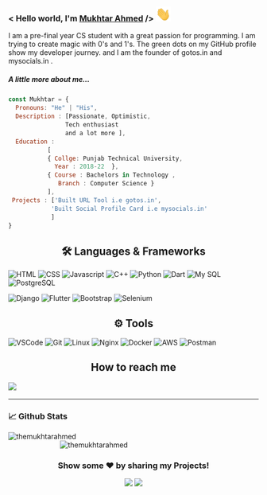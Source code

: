 <h3> < Hello world, I'm <a href="https://annujolly.netlify/" target="_blank"> Mukhtar Ahmed</a> />
 <img src="https://raw.githubusercontent.com/ABSphreak/ABSphreak/master/gifs/Hi.gif" width="30px"><img  align='right' src="" width="300px"> 
 </h3>
I am a pre-final year CS student with a great passion for programming. I am trying to create magic with 0's and 1's. The green dots on my GitHub profile show my developer journey. and I am the founder of gotos.in and mysocials.in .
  
##### A little more about me...  

```javascript
const Mukhtar = {
  Pronouns: "He" | "His",
  Description : [Passionate, Optimistic, 
                Tech enthusiast  
                and a lot more ],
  Education : 
           [ 
           { Collge: Punjab Technical University, 
             Year : 2018-22  }, 
           { Course : Bachelors in Technology ,  
              Branch : Computer Science } 
           ],
 Projects : ['Built URL Tool i.e gotos.in', 
            'Built Social Profile Card i.e mysocials.in'
            ]
}
```

<h2 align="center">🛠️ Languages & Frameworks</h2>

![HTML](https://img.shields.io/badge/html%20-%23E34F26.svg?&style=for-the-badge&logo=html5&logoColor=white)
![CSS](https://img.shields.io/badge/css%20-%231572B6.svg?&style=for-the-badge&logo=css3&logoColor=white)
![Javascript](https://img.shields.io/badge/-Javascript-ffb400?style=for-the-badge&logo=javascript&logoColor=white)
![C++](https://img.shields.io/badge/c++%20-%2300599C.svg?&style=for-the-badge&logo=c%2B%2B&ogoColor=white)
![Python](https://img.shields.io/badge/python%20-%231572B6.svg?&style=for-the-badge&logo=python&logoColor=white)
![Dart](https://img.shields.io/badge/Dart-0175C2?style=for-the-badge&logo=dart&logoColor=white)
![My SQL](https://img.shields.io/badge/MySQL-005C84?style=for-the-badge&logo=mysql&logoColor=white)
![PostgreSQL](https://img.shields.io/badge/PostgreSQL-316192?style=for-the-badge&logo=postgresql&logoColor=white)


![Django](https://img.shields.io/badge/-Django-003f2c?style=for-the-badge&logo=django&logoColor=fff&labelColor=003f2c)
![Flutter](https://img.shields.io/badge/Flutter-02569B?style=for-the-badge&logo=flutter&logoColor=white)
![Bootstrap](https://img.shields.io/badge/Bootstrap-563D7C?style=for-the-badge&logo=bootstrap&logoColor=white)
![Selenium](https://img.shields.io/badge/Selenium-43B02A?style=for-the-badge&logo=Selenium&logoColor=white)


<h2 align="center">⚙️ Tools</h2>

![VSCode](https://img.shields.io/badge/-vscode-00a8e8?style=for-the-badge&logo=visual-studio-code)
![Git](https://img.shields.io/badge/git%20-%23F05033.svg?&style=for-the-badge&logo=git&logoColor=white)
![Linux](https://img.shields.io/badge/-linux-772953?style=for-the-badge&logo=linux)
![Nginx](https://img.shields.io/badge/Nginx-009639?style=for-the-badge&logo=nginx&logoColor=white)
![Docker](https://img.shields.io/badge/Docker-2CA5E0?style=for-the-badge&logo=docker&logoColor=white)
![AWS](https://img.shields.io/badge/Amazon_AWS-FF9900?style=for-the-badge&logo=amazonaws&logoColor=white)
![Postman](https://img.shields.io/badge/Postman-FF6C37?style=for-the-badge&logo=Postman&logoColor=white)

<h2 align="center"> How to reach me </h2>

[<img src="https://img.shields.io/badge/My Socials-blue?style=for-the-badge">](https://mysocials.in/mukhtarahmed)


___

### 📈 **Github Stats**

<!-- 
<p><img align="left" src="https://github-readme-stats.vercel.app/api/top-langs?username=themukhtarahmed&show_icons=true&locale=en&layout=compact" alt="themukhtarahmed" /></p> -->

<p><img align="left" width="400" src="https://github-readme-stats.vercel.app/api?username=themukhtarahmed&show_icons=true&locale=en&theme=gotham" alt="themukhtarahmed" /></p>

<p><img align="right" width="400" src="https://github-readme-streak-stats.herokuapp.com/?user=themukhtarahmed&theme=gotham" alt="themukhtarahmed" /></p>
  
&nbsp;&nbsp;&nbsp;&nbsp;&nbsp;&nbsp;&nbsp;&nbsp;&nbsp;&nbsp;&nbsp;&nbsp;&nbsp;&nbsp;&nbsp;&nbsp;&nbsp;&nbsp;&nbsp;&nbsp;&nbsp;&nbsp;&nbsp;&nbsp;&nbsp;&nbsp;&nbsp;&nbsp;&nbsp;&nbsp;&nbsp;&nbsp;&nbsp;&nbsp;&nbsp;
 
<div align="center">

### Show some ❤️ by sharing my Projects!

[<img src="https://img.shields.io/badge/gotos-blue?style=for-the-badge">](https://gotos.in)
[<img src="https://img.shields.io/badge/mysocials-orange?style=for-the-badge">](https://mysocials.in)

</div>



<!--
**TheMukhtarAhmed/TheMukhtarAhmed** is a ✨ _special_ ✨ repository because its `README.md` (this file) appears on your GitHub profile.
-->
